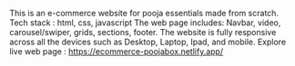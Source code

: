 This is an e-commerce website for pooja essentials made from scratch.
Tech stack : html, css, javascript
The web page includes:
Navbar, video, carousel/swiper, grids, sections, footer.
The website is fully responsive across all the devices such as Desktop, Laptop, Ipad, and mobile.
Explore live web page : https://ecommerce-poojabox.netlify.app/

